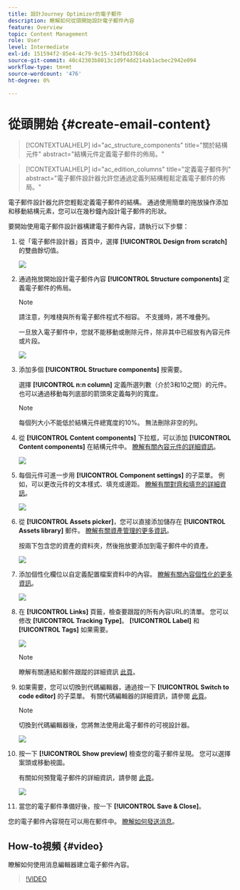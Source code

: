 ```yaml
---
title: 設計Journey Optimizer的電子郵件
description: 瞭解如何從頭開始設計電子郵件內容
feature: Overview
topic: Content Management
role: User
level: Intermediate
exl-id: 151594f2-85e4-4c79-9c15-334fbd3768c4
source-git-commit: 40c42303b8013c1d9f4dd214ab1acbec2942e094
workflow-type: tm+mt
source-wordcount: '476'
ht-degree: 0%

---
```


# 從頭開始 {#create-email-content}

>[!CONTEXTUALHELP]
>id="ac_structure_components"
>title="關於結構元件"
>abstract="結構元件定義電子郵件的佈局。"

>[!CONTEXTUALHELP]
>id="ac_edition_columns"
>title="定義電子郵件列"
>abstract="電子郵件設計器允許您通過定義列結構輕鬆定義電子郵件的佈局。"

電子郵件設計器允許您輕鬆定義電子郵件的結構。 通過使用簡單的拖放操作添加和移動結構元素，您可以在幾秒鐘內設計電子郵件的形狀。

要開始使用電子郵件設計器構建電子郵件內容，請執行以下步驟：

1. 從「電子郵件設計器」首頁中，選擇 **[!UICONTROL Design from scratch]** 的雙曲餘切值。

   ![](assets/email_designer.png)

1. 通過拖放開始設計電子郵件內容 **[!UICONTROL Structure components]** 定義電子郵件的佈局。

   >[!NOTE]
   >
   >請注意，列堆棧與所有電子郵件程式不相容。 不支援時，將不堆疊列。
   >
   >一旦放入電子郵件中，您就不能移動或刪除元件，除非其中已經放有內容元件或片段。

   ![](assets/email_designer_2.png)

1. 添加多個 **[!UICONTROL Structure components]** 按需要。

   選擇 **[!UICONTROL n:n column]** 定義所選列數（介於3和10之間）的元件。 也可以通過移動每列底部的箭頭來定義每列的寬度。

   >[!NOTE]
   >
   >每個列大小不能低於結構元件總寬度的10%。 無法刪除非空的列。

1. 從 **[!UICONTROL Content components]** 下拉框，可以添加 **[!UICONTROL Content components]** 在結構元件中。 [瞭解有關內容元件的詳細資訊](content-components.md)。

   ![](assets/email_designer_3.png)

1. 每個元件可進一步用 **[!UICONTROL Component settings]** 的子菜單。 例如，可以更改元件的文本樣式、填充或邊距。 [瞭解有關對齊和填充的詳細資訊](adjusting-vertical-alignment-and-padding.md)。

   ![](assets/email_designer_4.png)

1. 從 **[!UICONTROL Assets picker]**，您可以直接添加儲存在 **[!UICONTROL Assets library]** 郵件。 [瞭解有關資產管理的更多資訊](assets-essentials.md)。

   按兩下包含您的資產的資料夾，然後拖放要添加到電子郵件中的資產。

   ![](assets/email_designer_5.png)

1. 添加個性化欄位以自定義配置檔案資料中的內容。 [瞭解有關內容個性化的更多資訊](../personalization/personalize.md)。

   ![](assets/email_designer_6.png)

1. 在 **[!UICONTROL Links]** 頁籤，檢查要跟蹤的所有內容URL的清單。 您可以修改 **[!UICONTROL Tracking Type]**。 **[!UICONTROL Label]** 和 **[!UICONTROL Tags]** 如果需要。

   ![](assets/email_designer_7.png)

   >[!NOTE]
   >
   >瞭解有關連結和郵件跟蹤的詳細資訊 [此頁](message-tracking.md)。

1. 如果需要，您可以切換到代碼編輯器，通過按一下 **[!UICONTROL Switch to code editor]** 的子菜單。 有關代碼編輯器的詳細資訊，請參閱 [此頁](code-content.md#)。

   >[!NOTE]
   >
   >切換到代碼編輯器後，您將無法使用此電子郵件的可視設計器。

   ![](assets/email_designer_26.png)

1. 按一下 **[!UICONTROL Show preview]** 檢查您的電子郵件呈現。 您可以選擇案頭或移動視圖。

   有關如何預覽電子郵件的詳細資訊，請參閱 [此頁](preview.md)。

   ![](assets/email_designer_8.png)

1. 當您的電子郵件準備好後，按一下 **[!UICONTROL Save & Close]**。

您的電子郵件內容現在可以用在郵件中。 [瞭解如何發送消息](../messages/publish-manage-message.md)。

## How-to視頻 {#video}

瞭解如何使用消息編輯器建立電子郵件內容。

>[!VIDEO](https://video.tv.adobe.com/v/334150?quality=12)